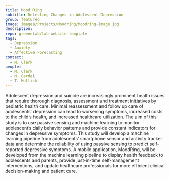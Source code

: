 ```yaml
---
title: Mood Ring
subtitle: Detecting Changes in Adolescent Depression
group: featured
image: images/Projects/Moodring/Moodring-Image.jpg
description: 
repo: greenelab/lab-website-template
tags:
  - Depression
  - Anxiety
  - Affective Forecasting
contact:
  - M. Clark
people: 
  - M. Clark
  - M. Cardei
  - T. Mullick
---
```

  
Adolescent depression and suicide are increasingly prominent health issues that require thorough diagnosis, assessment and treatment initiatives by pediatric health care. Minimal reassessment and follow up care of adolescents’ depression can lead to worsening symptoms, increased costs to the child’s health, and increased healthcare utilization. The aim of this study is to use passive sensing and machine learning to monitor adolescent’s daily behavior patterns and provide constant indicators for changes in depressive symptoms. This study will develop a machine learning pipeline from adolescents’ smartphone sensor and activity tracker data and determine the reliability of using passive sensing to predict self-reported depressive symptoms. A mobile application, MoodRing, will be developed from the machine learning pipeline to display health feedback to adolescents and parents, provide just-in-time self-management interventions, and update healthcare professionals for more efficient clinical decision-making and patient care. 